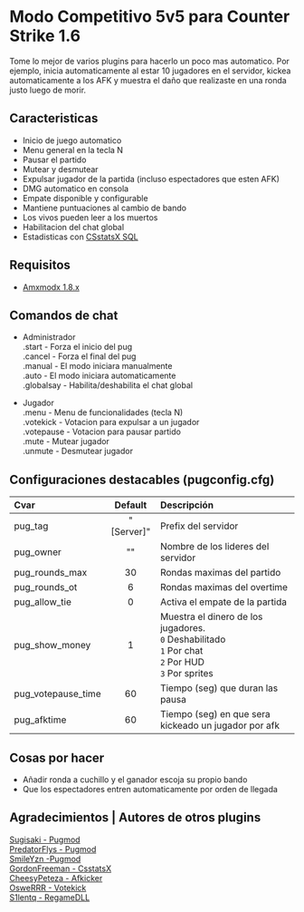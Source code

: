 # Modo Competitivo 5v5 para Counter Strike 1.6

Tome lo mejor de varios plugins para hacerlo un poco mas automatico. Por ejemplo, inicia automaticamente al estar 10 jugadores en el servidor, kickea automaticamente a los AFK y muestra el daño que realizaste en una ronda justo luego de morir.

## Caracteristicas 
- Inicio de juego automatico
- Menu general en la tecla N
- Pausar el partido
- Mutear y desmutear
- Expulsar jugador de la partida (incluso espectadores que esten AFK)
- DMG automatico en consola
- Empate disponible y configurable
- Mantiene puntuaciones al cambio de bando
- Los vivos pueden leer a los muertos
- Habilitacion del chat global
- Estadisticas con [CSstatsX SQL](https://github.com/serfreeman1337/csstatsx-sql)

## Requisitos

- [Amxmodx 1.8.x](https://www.amxmodx.org/downloads.php)

## Comandos de chat

- Administrador<br>
	.start		- Forza el inicio del pug<br>
	.cancel		- Forza el final del pug<br>
	.manual		- El modo iniciara manualmente<br>
	.auto		- El modo iniciara automaticamente<br>
	.globalsay	- Habilita/deshabilita el chat global<br>

- Jugador<br>
	.menu				- Menu de funcionalidades (tecla N)<br>
	.votekick <nombre>	- Votacion para expulsar a un jugador<br>
	.votepause			- Votacion para pausar partido<br>
	.mute <nombre>		- Mutear jugador<br>
	.unmute <nombre>	- Desmutear jugador<br>

## Configuraciones destacables  (pugconfig.cfg)

| Cvar                 | Default    | Descripción |
| :------------------- | :--------: | :--------------------------------------------------- |
| pug_tag              | "[Server]" | Prefix del servidor                                  |
| pug_owner	           | ""         | Nombre de los lideres del servidor                   |
| pug_rounds_max       | 30         | Rondas maximas del partido                           |
| pug_rounds_ot        | 6          | Rondas maximas del overtime                          |
| pug_allow_tie        | 0          | Activa el empate de la partida                       |
| pug_show_money       | 1          | Muestra el dinero de los jugadores. <br/>`0` Deshabilitado<br/>`1` Por chat<br/>`2` Por HUD<br/>`3` Por sprites |
| pug_votepause_time   | 60         | Tiempo (seg) que duran las pausa                     |
| pug_afktime          | 60         | Tiempo (seg) en que sera kickeado un jugador por afk |

## Cosas por hacer
- Añadir ronda a cuchillo y el ganador escoja su propio bando
- Que los espectadores entren automaticamente por orden de llegada

## Agradecimientos | Autores de otros plugins

[Sugisaki - Pugmod](https://amxmodx-es.com/Thread-Competitive-Face-it-Pick-Up-Game-PUG)<br>
[PredatorFlys - Pugmod](https://amxmodx-es.com/Thread-Auto-Mix-YAP-Capitan-resubido)<br>
[SmileYzn -Pugmod](https://github.com/SmileYzn/CS_PugMod)<br>
[GordonFreeman - CsstatsX](https://forums.alliedmods.net/showthread.php?t=279483)<br>
[CheesyPeteza - Afkicker](https://forums.alliedmods.net/showthread.php?t=3009)<br>
[OsweRRR - Votekick](https://amxmodx-es.com/Thread-Votekick-Player)<br>
[S1lentq - RegameDLL](https://github.com/s1lentq/ReGameDLL_CS)<br>

